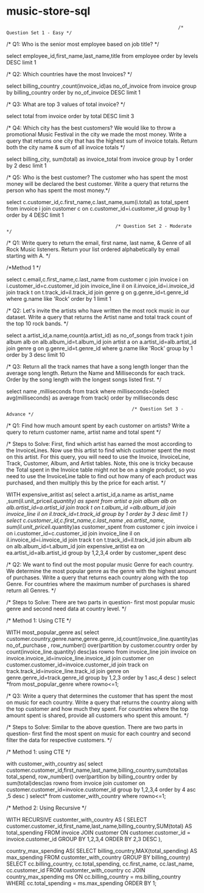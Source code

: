 # music-store-sql

                                                                   /* Question Set 1 - Easy */

	   

/* Q1: Who is the senior most employee based on job title? */



select employee_id,first_name,last_name,title from employee
order by levels DESC
limit 1



/* Q2: Which countries have the most Invoices? */



select billing_country ,count(invoice_id)as no_of_invoice from invoice
group by billing_country
order by no_of_invoice DESC
limit 1




/* Q3: What are top 3 values of total invoice? */



select total from invoice
order by total DESC
limit 3



/* Q4: Which city has the best customers? We would like to throw a promotional Music Festival in the city we made the most money.
Write a query that returns one city that has the highest sum of invoice totals.
Return both the city name & sum of all invoice totals */



select billing_city, sum(total) as invoice_total
from invoice 
group by 1
order by 2  desc
limit 1



/* Q5: Who is the best customer? The customer who has spent the most money will be declared the best customer.
Write a query that returns the person who has spent the most money.*/



select c.customer_id,c.first_name,c.last_name,sum(i.total) as total_spent from invoice i
join customer c on c.customer_id=i.customer_id
group by 1
order by 4 DESC
limit 1




                                            /* Question Set 2 - Moderate */


  

/* Q1: Write query to return the email, first name, last name, & Genre of all Rock Music listeners.
Return your list ordered alphabetically by email starting with A. */



/*Method 1 */



select c.email,c.first_name,c.last_name from customer c
join invoice i on i.customer_id=c.customer_id
join invoice_line il on il.invoice_id=i.invoice_id
join track t on t.track_id=il.track_id
join genre g on g.genre_id=t.genre_id
where g.name  like 'Rock'
order by 1
limit 1




/* Q2: Let's invite the artists who have written the most rock music in our dataset.
Write a query that returns the Artist name and total track count of the top 10 rock bands. */




select a.artist_id,a.name,count(a.artist_id) as no_of_songs from track t
join album alb on alb.album_id=t.album_id
join artist a on a.artist_id=alb.artist_id
join genre g on g.genre_id=t.genre_id
where g.name like 'Rock'
group by 1
order by 3 desc
limit 10



/* Q3: Return all the track names that have a song length longer than the average song length.
Return the Name and Milliseconds for each track. Order by the song length with the longest songs listed first. */



select name ,milliseconds from track
where milliseconds>(select avg(milliseconds) as average from track)
order by milliseconds desc




                                                  /* Question Set 3 - Advance */


 

/* Q1: Find how much amount spent by each customer on artists? Write a query to return customer name, artist name and total spent */




/* Steps to Solve: First, find which artist has earned the most according to the InvoiceLines. Now use this artist to find
which customer spent the most on this artist. For this query, you will need to use the Invoice, InvoiceLine, Track, Customer,
Album, and Artist tables. Note, this one is tricky because the Total spent in the Invoice table might not be on a single product,
so you need to use the InvoiceLine table to find out how many of each product was purchased, and then multiply this by the price
for each artist. */



WITH expensive_aritist as(
	select a.artist_id,a.name as artist_name ,sum(il.unit_price*il.quantity) as spent  from artist a
	join album alb on alb.artist_id=a.artist_id
	join track t on t.album_id =alb.album_id
	join invoice_line il on il.track_id=t.track_id
	group by 1
	order by 3 desc
	limit 1
)
select c.customer_id,c.first_name,c.last_name ,ea.artist_name, sum(il.unit_price*il.quantity)as customer_spent 
from customer c
join invoice i on i.customer_id=c.customer_id
join invoice_line il on il.invoice_id=i.invoice_id
join track t on t.track_id=il.track_id
join album alb on alb.album_id=t.album_id
join expensive_aritist ea on ea.artist_id=alb.artist_id
group by 1,2,3,4
order by customer_spent desc





/* Q2: We want to find out the most popular music Genre for each country. We determine the most popular genre as the genre
with the highest amount of purchases. Write a query that returns each country along with the top Genre. For countries where
the maximum number of purchases is shared return all Genres. */





/* Steps to Solve: There are two parts in question- first most popular music genre and second need data at country level. */



/* Method 1: Using CTE */



WITH most_popular_genre as(
select customer.country,genre.name,genre.genre_id,count(invoice_line.quantity)as no_of_purchase ,
row_number() over(partition by customer.country order by count(invoice_line.quantity) desc)as rowno
from invoice_line
join invoice on invoice.invoice_id=invoice_line.invoice_id
join customer on customer.customer_id=invoice.customer_id
join track on track.track_id=invoice_line.track_id
join genre on genre.genre_id=track.genre_id
group by 1,2,3
order by 1 asc,4 desc
)
select *from most_popular_genre 
where rowno<=1;





/* Q3: Write a query that determines the customer that has spent the most on music for each country.
Write a query that returns the country along with the top customer and how much they spent.
For countries where the top amount spent is shared, provide all customers who spent this amount. */



/* Steps to Solve: Similar to the above question. There are two parts in question-
first find the most spent on music for each country and second filter the data for respective customers. */




/* Method 1: using CTE */




with customer_with_country as(
select customer.customer_id,first_name,last_name,billing_country,sum(total)as total_spend,
row_number() over(partition by billing_country order by sum(total)desc)as rowno
		  from invoice
		  join customer on customer.customer_id=invoice.customer_id
		  group by 1,2,3,4
		  order by 4 asc ,5 desc
		 )
	select* from customer_with_country where rowno<=1;


 

/* Method 2: Using Recursive */

WITH RECURSIVE customter_with_country AS ( 
	SELECT customer.customer_id,first_name,last_name,billing_country,SUM(total) AS total_spending 
	FROM invoice JOIN customer ON customer.customer_id = invoice.customer_id 
	GROUP BY 1,2,3,4 ORDER BY 2,3 DESC
),

country_max_spending AS( 
	SELECT billing_country,MAX(total_spending) AS max_spending 
	FROM customter_with_country 
	GROUP BY billing_country) 
	SELECT cc.billing_country, cc.total_spending, cc.first_name, cc.last_name, cc.customer_id 
	FROM customter_with_country cc 
	JOIN country_max_spending ms ON cc.billing_country = ms.billing_country 
	WHERE cc.total_spending = ms.max_spending 
	ORDER BY 1;
